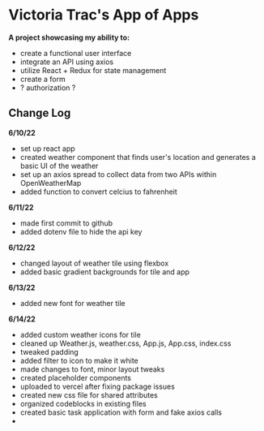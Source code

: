 # Victoria Trac's App of Apps

**A project showcasing my ability to:**
- create a functional user interface
- integrate an API using axios
- utilize React + Redux for state management
- create a form 
- ? authorization ?

## Change Log

**6/10/22**
- set up react app
- created weather component that finds user's location and generates a basic UI of the weather
- set up an axios spread to collect data from two APIs within OpenWeatherMap
- added function to convert celcius to fahrenheit

**6/11/22**
- made first commit to github
- added dotenv file to hide the api key

**6/12/22**
- changed layout of weather tile using flexbox
- added basic gradient backgrounds for tile and app

**6/13/22**
- added new font for weather tile

**6/14/22**
- added custom weather icons for tile
- cleaned up Weather.js, weather.css, App.js, App.css, index.css
- tweaked padding
- added filter to icon to make it white
- made changes to font, minor layout tweaks
- created placeholder components
- uploaded to vercel after fixing package issues
- created new css file for shared attributes
- organized codeblocks in existing files
- created basic task application with form and fake axios calls
- 